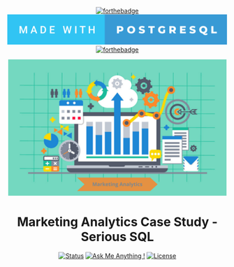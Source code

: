 <div align="center">

[![forthebadge](https://forthebadge.com/images/badges/built-with-love.svg)]()
[![forthebadge](images/badges/made-with-postgresql.svg)]()
[![forthebadge](https://forthebadge.com/images/badges/made-with-markdown.svg)]()

</div>

<p align="center">
    <img src="images\Marketing_Analytics.png" width="500px" alt="marketing-analytics">
</p>

<h1 align="center">Marketing Analytics Case Study - Serious SQL</h1>

<div align="center">

  [![Status](https://img.shields.io/badge/status-active-success.svg)]()
  [![Ask Me Anything !](https://img.shields.io/badge/Ask%20me-anything-1abc9c.svg)]() 
  [![License](https://img.shields.io/badge/license-MIT-blue.svg)](/LICENSE)

</div>
